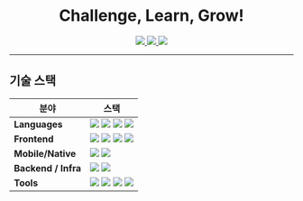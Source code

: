 <!-- Profile Header -->
<div align="center">

<h1>Challenge, Learn, Grow!</h1>

<!-- Badges -->
<p>
  <a href="mailto:sunha219@naver.com">
    <img src="https://img.shields.io/badge/Email-sunha219%40naver.com-0A66C2?style=for-the-badge&logo=minutemailer&logoColor=white" />
  </a>
  <a href="(https://gleaming-hydrant-913.notion.site)" target="_blank">
    <img src="https://img.shields.io/badge/Portfolio-Visit-18181B?style=for-the-badge&logo=vercel&logoColor=white" />
  </a>
  <img src="https://img.shields.io/badge/Focus-UI%2FUX%20%7C%20AI%20%2B%20Web-10B981?style=for-the-badge" />
</p>

</div>

---

## 기술 스택
<div align="center">

| 분야 | 스택 |
| --- | --- |
| **Languages** | <img src="https://img.shields.io/badge/JavaScript-323330?logo=javascript&logoColor=F7DF1E"> <img src="https://img.shields.io/badge/TypeScript-3178C6?logo=typescript&logoColor=white"> <img src="https://img.shields.io/badge/Python-3776AB?logo=python&logoColor=white"> <img src="https://img.shields.io/badge/C%2B%2B-00599C?logo=c%2B%2B&logoColor=white"> |
| **Frontend** | <img src="https://img.shields.io/badge/React-20232A?logo=react&logoColor=61DAFB"> <img src="https://img.shields.io/badge/Vite-646CFF?logo=vite&logoColor=white"> <img src="https://img.shields.io/badge/styled--components-DB7093?logo=styledcomponents&logoColor=white"> <img src="https://img.shields.io/badge/Recoil-3578E5?logo=recoil&logoColor=white"> |
| **Mobile/Native** | <img src="https://img.shields.io/badge/React%20Native-20232A?logo=react&logoColor=61DAFB"> <img src="https://img.shields.io/badge/Android%20Studio-3DDC84?logo=androidstudio&logoColor=white"> |
| **Backend / Infra** | <img src="https://img.shields.io/badge/Flask-000000?logo=flask&logoColor=white"> <img src="https://img.shields.io/badge/Firebase-FFCA28?logo=firebase&logoColor=black"> |
| **Tools** | <img src="https://img.shields.io/badge/Git-F05032?logo=git&logoColor=white"> <img src="https://img.shields.io/badge/Figma-F24E1E?logo=figma&logoColor=white"> <img src="https://img.shields.io/badge/VS%20Code-007ACC?logo=visualstudiocode&logoColor=white"> <img src="https://img.shields.io/badge/Raspberry%20Pi-A22846?logo=raspberrypi&logoColor=white"> |

</div>

<!-- Optional: 깃허브 통계 (username 바꾸면 활성화) -->
<!--
<div align="center">
  <img height="165" src="https://github-readme-stats.vercel.app/api?username=sunhaaaaa&show_icons=true&theme=transparent" />
  <img height="165" src="https://github-readme-stats.vercel.app/api/top-langs/?username=sunhaaaaa&layout=compact&theme=transparent" />
</div>
-->
